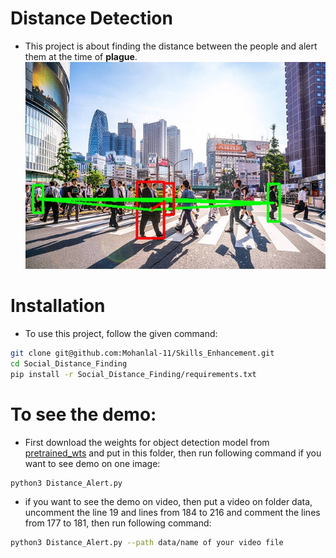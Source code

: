 # Distance Detection
* This project is about finding the distance between the people and alert them at the time of **plague**. \
![Result](test_on_rgb_image.jpg)

# Installation
* To use this project, follow the given command:
```bash
git clone git@github.com:Mohanlal-11/Skills_Enhancement.git
cd Social_Distance_Finding
pip install -r Social_Distance_Finding/requirements.txt
```
# To see the demo:
* First download the weights for object detection model from [pretrained_wts](https://drive.google.com/file/d/1G3bDza_qtRbtPt0s1Oj68D7PXjLBrhx6/view?usp=sharing) and put in this folder, then run following command if you want to see demo on one image:
```bash 
python3 Distance_Alert.py
```
* if you want to see the demo on video, then put a video on folder data, uncomment the line 19 and lines from 184 to 216 and comment the lines from 177 to 181, then run following command:
```bash 
python3 Distance_Alert.py --path data/name of your video file
```
